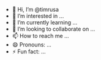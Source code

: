 - 👋 Hi, I’m @timrusa
- 👀 I’m interested in ...
- 🌱 I’m currently learning ...
- 💞️ I’m looking to collaborate on ...
- 📫 How to reach me ...
- 😄 Pronouns: ...
- ⚡ Fun fact: ...

<!---
timrusa/timrusa is a ✨ special ✨ repository because its `README.md` (this file) appears on your GitHub profile.
You can click the Preview link to take a look at your changes.
--->
